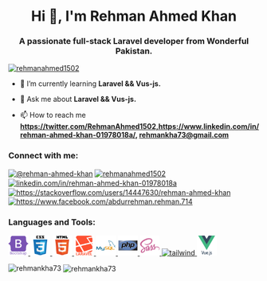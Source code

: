 <h1 align="center">Hi 👋, I'm Rehman Ahmed Khan</h1>
<h3 align="center">A passionate full-stack Laravel developer from Wonderful Pakistan.</h3>

<p align="left"> <a href="https://twitter.com/rehmanahmed1502" target="blank"><img src="https://img.shields.io/twitter/follow/rehmanahmed1502?logo=twitter&style=for-the-badge" alt="rehmanahmed1502" /></a> </p>

- 🌱 I’m currently learning **Laravel && Vus-js.**

- 💬 Ask me about **Laravel && Vus-js.**

- 📫 How to reach me **https://twitter.com/RehmanAhmed1502,https://www.linkedin.com/in/rehman-ahmed-khan-01978018a/, rehmankha73@gmail.com**

<h3 align="left">Connect with me:</h3>
<p align="left">
<a href="https://codepen.io/@rehman-ahmed-khan" target="blank"><img align="center" src="https://raw.githubusercontent.com/rahuldkjain/github-profile-readme-generator/master/src/images/icons/Social/codepen.svg" alt="@rehman-ahmed-khan" height="30" width="40" /></a>
<a href="https://twitter.com/rehmanahmed1502" target="blank"><img align="center" src="https://raw.githubusercontent.com/rahuldkjain/github-profile-readme-generator/master/src/images/icons/Social/twitter.svg" alt="rehmanahmed1502" height="30" width="40" /></a>
<a href="https://linkedin.com/in/linkedin.com/in/rehman-ahmed-khan-01978018a" target="blank"><img align="center" src="https://raw.githubusercontent.com/rahuldkjain/github-profile-readme-generator/master/src/images/icons/Social/linked-in-alt.svg" alt="linkedin.com/in/rehman-ahmed-khan-01978018a" height="30" width="40" /></a>
<a href="https://stackoverflow.com/users/https://stackoverflow.com/users/14447630/rehman-ahmed-khan" target="blank"><img align="center" src="https://raw.githubusercontent.com/rahuldkjain/github-profile-readme-generator/master/src/images/icons/Social/stack-overflow.svg" alt="https://stackoverflow.com/users/14447630/rehman-ahmed-khan" height="30" width="40" /></a>
<a href="https://fb.com/https://www.facebook.com/abdurrehman.rehman.714" target="blank"><img align="center" src="https://raw.githubusercontent.com/rahuldkjain/github-profile-readme-generator/master/src/images/icons/Social/facebook.svg" alt="https://www.facebook.com/abdurrehman.rehman.714" height="30" width="40" /></a>
</p>

<h3 align="left">Languages and Tools:</h3>
<p align="left"> <a href="https://getbootstrap.com" target="_blank" rel="noreferrer"> <img src="https://raw.githubusercontent.com/devicons/devicon/master/icons/bootstrap/bootstrap-plain-wordmark.svg" alt="bootstrap" width="40" height="40"/> </a> <a href="https://www.w3schools.com/css/" target="_blank" rel="noreferrer"> <img src="https://raw.githubusercontent.com/devicons/devicon/master/icons/css3/css3-original-wordmark.svg" alt="css3" width="40" height="40"/> </a> <a href="https://www.w3.org/html/" target="_blank" rel="noreferrer"> <img src="https://raw.githubusercontent.com/devicons/devicon/master/icons/html5/html5-original-wordmark.svg" alt="html5" width="40" height="40"/> </a> <a href="https://laravel.com/" target="_blank" rel="noreferrer"> <img src="https://raw.githubusercontent.com/devicons/devicon/master/icons/laravel/laravel-plain-wordmark.svg" alt="laravel" width="40" height="40"/> </a> <a href="https://www.mysql.com/" target="_blank" rel="noreferrer"> <img src="https://raw.githubusercontent.com/devicons/devicon/master/icons/mysql/mysql-original-wordmark.svg" alt="mysql" width="40" height="40"/> </a> <a href="https://www.php.net" target="_blank" rel="noreferrer"> <img src="https://raw.githubusercontent.com/devicons/devicon/master/icons/php/php-original.svg" alt="php" width="40" height="40"/> </a> <a href="https://sass-lang.com" target="_blank" rel="noreferrer"> <img src="https://raw.githubusercontent.com/devicons/devicon/master/icons/sass/sass-original.svg" alt="sass" width="40" height="40"/> </a> <a href="https://tailwindcss.com/" target="_blank" rel="noreferrer"> <img src="https://www.vectorlogo.zone/logos/tailwindcss/tailwindcss-icon.svg" alt="tailwind" width="40" height="40"/> </a> <a href="https://vuejs.org/" target="_blank" rel="noreferrer"> <img src="https://raw.githubusercontent.com/devicons/devicon/master/icons/vuejs/vuejs-original-wordmark.svg" alt="vuejs" width="40" height="40"/> </a> </p>

<p><img align="left" src="https://github-readme-stats.vercel.app/api/top-langs?username=rehmankha73&show_icons=true&locale=en&layout=compact" alt="rehmankha73" /></p>

<p>&nbsp;<img align="center" src="https://github-readme-stats.vercel.app/api?username=rehmankha73&show_icons=true&locale=en" alt="rehmankha73" /></p>
